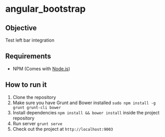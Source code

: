 # angular_bootstrap


Objective
-------

Test left bar integration


## Requirements

- NPM (Comes with [Node.js](http://nodejs.org/))

## How to run it
1. Clone the repository
2. Make sure you have Grunt and Bower installed `sudo npm install -g grunt grunt-cli bower`
3. Install dependencies `npm install && bower install` inside the project repository
4. Run server `grunt serve`
5. Check out the project at `http://localhost:9003`
